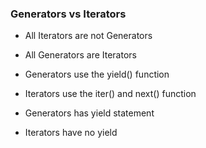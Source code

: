 ### Generators vs Iterators

- All Iterators are not Generators
- All Generators are  Iterators


- Generators use the  yield() function
- Iterators  use the iter() and next()  function


- Generators has  yield statement
- Iterators have no yield